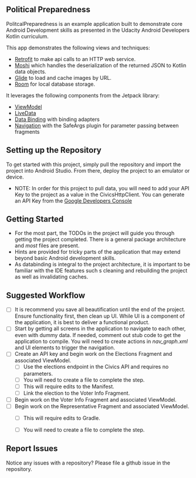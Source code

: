 ## Political Preparedness

PolitcalPreparedness is an example application built to demonstrate core Android Development skills as presented in the Udacity Android Developers Kotlin curriculum. 

This app demonstrates the following views and techniques:

* [Retrofit](https://square.github.io/retrofit/) to make api calls to an HTTP web service.
* [Moshi](https://github.com/square/moshi) which handles the deserialization of the returned JSON to Kotlin data objects. 
* [Glide](https://bumptech.github.io/glide/) to load and cache images by URL.
* [Room](https://developer.android.com/training/data-storage/room) for local database storage.
  
It leverages the following components from the Jetpack library:

* [ViewModel](https://developer.android.com/topic/libraries/architecture/viewmodel)
* [LiveData](https://developer.android.com/topic/libraries/architecture/livedata)
* [Data Binding](https://developer.android.com/topic/libraries/data-binding/) with binding adapters
* [Navigation](https://developer.android.com/topic/libraries/architecture/navigation/) with the SafeArgs plugin for parameter passing between fragments


## Setting up the Repository

To get started with this project, simply pull the repository and import the project into Android Studio. From there, deploy the project to an emulator or device. 

* NOTE: In order for this project to pull data, you will need to add your API Key to the project as a value in the CivicsHttpClient. You can generate an API Key from the [Google Developers Console](https://console.developers.google.com/)

## Getting Started

* For the most part, the TODOs in the project will guide you through getting the project completed. There is a general package architecture and *most* files are present. 
* Hints are provided for tricky parts of the application that may extend beyond basic Android development skills.
* As databinding is integral to the project architecture, it is important to be familiar with the IDE features such s cleaning and rebuilding the project as well as invalidating caches. 

## Suggested Workflow

- [ ] It is recommend you save all beautification until the end of the project. Ensure functionality first, then clean up UI. While UI is a component of the application, it is best to deliver a functional product.
- [ ] Start by getting all screens in the application to navigate to each other, even with dummy data. If needed, comment out stub code to get the application to compile. You will need to create actions in *nav_graph.xml* and UI elements to trigger the navigation. 
- [ ] Create an API key and begin work on the Elections Fragment  and associated ViewModel. 
	- [ ] Use the elections endpoint in the Civics API and requires no parameters.
	- [ ] You will need to create a file to complete the step.
	- [ ] This will require edits to the Manifest.
	- [ ] Link the election to the Voter Info Fragment.
- [ ] Begin work on the Voter Info Fragment and associated ViewModel.
- [ ] Begin work on the Representative Fragment and associated ViewModel.
	- [ ] This will require edits to Gradle.
	- [ ] You will need to create a file to complete the step.



## Report Issues
Notice any issues with a repository? Please file a github issue in the repository.
